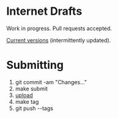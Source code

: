 # Internet Drafts

Work in progress.  Pull requests accepted.

[Current versions](https://martinthomson.github.io/drafts) (intermittently updated).

# Submitting

1. git commit -am "Changes..."
2. make submit
3. [upload](https://datatracker.ietf.org/submit/)
4. make tag
5. git push --tags

